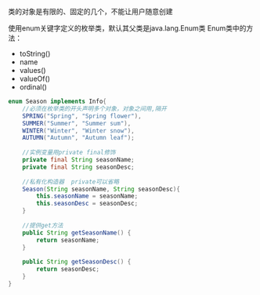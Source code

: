 类的对象是有限的、固定的几个，不能让用户随意创建

使用enum关键字定义的枚举类，默认其父类是java.lang.Enum类
Enum类中的方法：
- toString()
- name
- values()
- valueOf()
- ordinal()

```java
enum Season implements Info{  
    //必须在枚举类的开头声明多个对象，对象之间用,隔开  
    SPRING("Spring", "Spring flower"),  
    SUMMER("Summer", "Summer sum"),  
    WINTER("Winter", "Winter snow"),  
    AUTUMN("Autumn", "Autumn leaf");  
  
    //实例变量用private final修饰  
    private final String seasonName;  
    private final String seasonDesc;  
  
    //私有化构造器  private可以省略
    Season(String seasonName, String seasonDesc){  
        this.seasonName = seasonName;  
        this.seasonDesc = seasonDesc;  
    }  
  
    //提供get方法  
    public String getSeasonName() {  
        return seasonName;  
    }  
  
    public String getSeasonDesc() {  
        return seasonDesc;  
    }
}
```